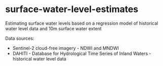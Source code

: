 # surface-water-level-estimates
Estimating surface water levels based on a regression model of historical water level data and 10m surface water extent

Data sources: 
* Sentinel-2 cloud-free imagery - NDWI and MNDWI
* DAHITI - Database for Hydrological Time Series of Inland Waters - historical water level data
